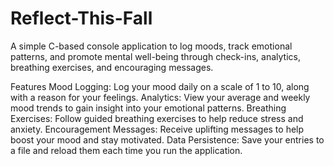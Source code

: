 # Reflect-This-Fall
A simple C-based console application to log moods, track emotional patterns, and promote mental well-being through check-ins, analytics, breathing exercises, and encouraging messages.

Features
Mood Logging: Log your mood daily on a scale of 1 to 10, along with a reason for your feelings.
Analytics: View your average and weekly mood trends to gain insight into your emotional patterns.
Breathing Exercises: Follow guided breathing exercises to help reduce stress and anxiety.
Encouragement Messages: Receive uplifting messages to help boost your mood and stay motivated.
Data Persistence: Save your entries to a file and reload them each time you run the application.
